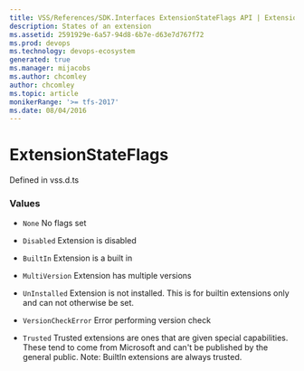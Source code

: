 ```yaml
---
title: VSS/References/SDK.Interfaces ExtensionStateFlags API | Extensions for Azure DevOps Services
description: States of an extension
ms.assetid: 2591929e-6a57-94d8-6b7e-d63e7d767f72
ms.prod: devops
ms.technology: devops-ecosystem
generated: true
ms.manager: mijacobs
ms.author: chcomley
author: chcomley
ms.topic: article
monikerRange: '>= tfs-2017'
ms.date: 08/04/2016
---
```


# ExtensionStateFlags

Defined in vss.d.ts

### Values

* `None` No flags set

* `Disabled` Extension is disabled

* `BuiltIn` Extension is a built in

* `MultiVersion` Extension has multiple versions

* `UnInstalled` Extension is not installed.  This is for builtin extensions only and can not otherwise be set.

* `VersionCheckError` Error performing version check

* `Trusted` Trusted extensions are ones that are given special capabilities. These tend to come from Microsoft and can&#x27;t be published by the general public.  Note: BuiltIn extensions are always trusted.

